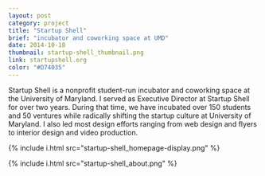 ```yaml
---
layout: post
category: project
title: "Startup Shell"
brief: "incubator and coworking space at UMD"
date: 2014-10-18
thumbnail: startup-shell_thumbnail.png
link: startupshell.org
color: "#D74035"
---
```


Startup Shell is a nonprofit student-run incubator and coworking space at the University of Maryland. I served as Executive Director at Startup Shell for over two years. During that time, we have incubated over 150 students and 50 ventures while radically shifting the startup culture at University of Maryland. I also led most design efforts ranging from web design and flyers to interior design and video production.

{% include i.html src="startup-shell_homepage-display.png" %}

{% include i.html src="startup-shell_about.png" %}
